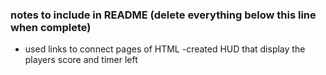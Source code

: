 ### notes to include in README (delete everything below this line when complete)
- used links to connect pages of HTML
-created HUD that display the players score and timer left